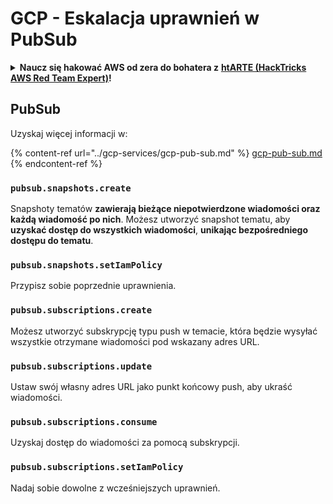 # GCP - Eskalacja uprawnień w PubSub

<details>

<summary><strong>Naucz się hakować AWS od zera do bohatera z</strong> <a href="https://training.hacktricks.xyz/courses/arte"><strong>htARTE (HackTricks AWS Red Team Expert)</strong></a><strong>!</strong></summary>

Inne sposoby wsparcia HackTricks:

* Jeśli chcesz zobaczyć swoją **firmę reklamowaną w HackTricks** lub **pobrać HackTricks w formacie PDF**, sprawdź [**PLANY SUBSKRYPCYJNE**](https://github.com/sponsors/carlospolop)!
* Zdobądź [**oficjalne gadżety PEASS & HackTricks**](https://peass.creator-spring.com)
* Odkryj [**Rodzinę PEASS**](https://opensea.io/collection/the-peass-family), naszą kolekcję ekskluzywnych [**NFT**](https://opensea.io/collection/the-peass-family)
* **Dołącz do** 💬 [**grupy Discord**](https://discord.gg/hRep4RUj7f) lub [**grupy telegramowej**](https://t.me/peass) lub **śledź** nas na **Twitterze** 🐦 [**@hacktricks\_live**](https://twitter.com/hacktricks\_live)**.**
* **Podziel się swoimi sztuczkami hakerskimi, przesyłając PR-y do** [**HackTricks**](https://github.com/carlospolop/hacktricks) i [**HackTricks Cloud**](https://github.com/carlospolop/hacktricks-cloud).

</details>

## PubSub

Uzyskaj więcej informacji w:

{% content-ref url="../gcp-services/gcp-pub-sub.md" %}
[gcp-pub-sub.md](../gcp-services/gcp-pub-sub.md)
{% endcontent-ref %}

### `pubsub.snapshots.create`

Snapshoty tematów **zawierają bieżące niepotwierdzone wiadomości oraz każdą wiadomość po nich**. Możesz utworzyć snapshot tematu, aby **uzyskać dostęp do wszystkich wiadomości**, **unikając bezpośredniego dostępu do tematu**.

### **`pubsub.snapshots.setIamPolicy`**

Przypisz sobie poprzednie uprawnienia.

### `pubsub.subscriptions.create`

Możesz utworzyć subskrypcję typu push w temacie, która będzie wysyłać wszystkie otrzymane wiadomości pod wskazany adres URL.

### **`pubsub.subscriptions.update`**

Ustaw swój własny adres URL jako punkt końcowy push, aby ukraść wiadomości.

### `pubsub.subscriptions.consume`

Uzyskaj dostęp do wiadomości za pomocą subskrypcji.

### `pubsub.subscriptions.setIamPolicy`

Nadaj sobie dowolne z wcześniejszych uprawnień.
